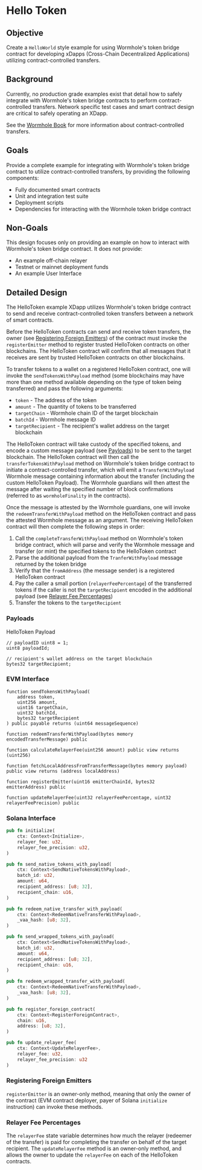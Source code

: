 # Hello Token

## Objective

Create a `HelloWorld` style example for using Wormhole's token bridge contract for developing xDapps (Cross-Chain Decentralized Applications) utilizing contract-controlled transfers.

## Background

Currently, no production grade examples exist that detail how to safely integrate with Wormhole's token bridge contracts to perform contract-controlled transfers. Network specific test cases and smart contract design are critical to safely operating an XDapp.

See the [Wormhole Book](https://book.wormhole.com/technical/evm/tokenLayer.html?highlight=contract-controlled#contract-controlled-transfer) for more information about contract-controlled transfers.

## Goals

Provide a complete example for integrating with Wormhole's token bridge contract to utilize contract-controlled transfers, by providing the following components:

- Fully documented smart contracts
- Unit and integration test suite
- Deployment scripts
- Dependencies for interacting with the Wormhole token bridge contract

## Non-Goals

This design focuses only on providing an example on how to interact with Wormhole's token bridge contract. It does not provide:

- An example off-chain relayer
- Testnet or mainnet deployment funds
- An example User Interface

## Detailed Design

The HelloToken example XDapp utilizes Wormhole's token bridge contract to send and receive contract-controlled token transfers between a network of smart contracts.

Before the HelloToken contracts can send and receive token transfers, the owner (see [Registering Foreign Emitters](#registering-foreign-emitters)) of the contract must invoke the `registerEmitter` method to register trusted HelloToken contracts on other blockchains. The HelloToken contract will confirm that all messages that it receives are sent by trusted HelloToken contracts on other blockchains.

To transfer tokens to a wallet on a registered HelloToken contract, one will invoke the `sendTokensWithPayload` method (some blockchains may have more than one method available depending on the type of token being transferred) and pass the following arguments:

- `token` - The address of the token
- `amount` - The quantity of tokens to be transferred
- `targetChain` - Wormhole chain ID of the target blockchain
- `batchId` - Wormhole message ID
- `targetRecipient` - The recipient's wallet address on the target blockchain

The HelloToken contract will take custody of the specified tokens, and encode a custom message payload (see [Payloads](#payloads)) to be sent to the target blockchain. The HelloToken contract will then call the `transferTokensWithPayload` method on Wormhole's token bridge contract to initiate a contract-controlled transfer, which will emit a `TransferWithPayload` Wormhole message containing information about the transfer (including the custom HelloToken Payload). The Wormhole guardians will then attest the message after waiting the specified number of block confirmations (referred to as `wormholeFinality` in the contracts).

Once the message is attested by the Wormhole guardians, one will invoke the `redeemTransferWithPayload` method on the HelloToken contract and pass the attested Wormhole message as an argument. The receiving HelloToken contract will then complete the following steps in order:

1.  Call the `completeTransferWithPayload` method on Wormhole's token bridge contract, which will parse and verify the Wormhole message and transfer (or mint) the specified tokens to the HelloToken contract
2.  Parse the additional payload from the `TranferWithPayload` message returned by the token bridge
3.  Verify that the `fromAddress` (the message sender) is a registered HelloToken contract
4.  Pay the caller a small portion (`relayerFeePercentage`) of the transferred tokens if the caller is not the `targetRecipient` encoded in the additional payload (see [Relayer Fee Percentages](#relayer-fee-percentages))
5.  Transfer the tokens to the `targetRecipient`

### Payloads

HelloToken Payload

```
// payloadID uint8 = 1;
uint8 payloadId;

// recipient's wallet address on the target blockchain
bytes32 targetRecipient;
```

### EVM Interface

```solidity
function sendTokensWithPayload(
    address token,
    uint256 amount,
    uint16 targetChain,
    uint32 batchId,
    bytes32 targetRecipient
) public payable returns (uint64 messageSequence)

function redeemTransferWithPayload(bytes memory encodedTransferMessage) public

function calculateRelayerFee(uint256 amount) public view returns (uint256)

function fetchLocalAddressFromTransferMessage(bytes memory payload) public view returns (address localAddress)

function registerEmitter(uint16 emitterChainId, bytes32 emitterAddress) public

function updateRelayerFee(uint32 relayerFeePercentage, uint32 relayerFeePrecision) public
```

### Solana Interface

```rust
pub fn initialize(
    ctx: Context<Initialize>,
    relayer_fee: u32,
    relayer_fee_precision: u32,
)

pub fn send_native_tokens_with_payload(
    ctx: Context<SendNativeTokensWithPayload>,
    batch_id: u32,
    amount: u64,
    recipient_address: [u8; 32],
    recipient_chain: u16,
)

pub fn redeem_native_transfer_with_payload(
    ctx: Context<RedeemNativeTransferWithPayload>,
    _vaa_hash: [u8; 32],
)

pub fn send_wrapped_tokens_with_payload(
    ctx: Context<SendNativeTokensWithPayload>,
    batch_id: u32,
    amount: u64,
    recipient_address: [u8; 32],
    recipient_chain: u16,
)

pub fn redeem_wrapped_transfer_with_payload(
    ctx: Context<RedeemNativeTransferWithPayload>,
    _vaa_hash: [u8; 32],
)

pub fn register_foreign_contract(
    ctx: Context<RegisterForeignContract>,
    chain: u16,
    address: [u8; 32],
)

pub fn update_relayer_fee(
    ctx: Context<UpdateRelayerFee>,
    relayer_fee: u32,
    relayer_fee_precision: u32
)
```

### Registering Foreign Emitters

`registerEmitter` is an owner-only method, meaning that only the owner of the contract (EVM contract deployer, payer of Solana `initialize` instruction) can invoke these methods.

### Relayer Fee Percentages

The `relayerFee` state variable determines how much the relayer (redeemer of the transfer) is paid for completing the transfer on behalf of the target recipient. The `updateRelayerFee` method is an owner-only method, and allows the owner to update the `relayerFee` on each of the HelloToken contracts.
